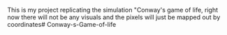 This is my project replicating the simulation "Conway's game of life, right now there will not be any visuals and the pixels will just be mapped out by coordinates# Conway-s-Game-of-life
